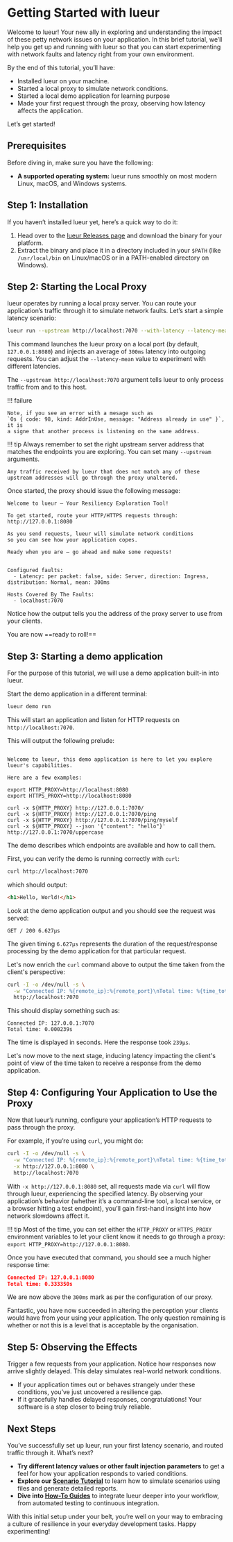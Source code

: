 # Getting Started with lueur

Welcome to lueur! Your new ally in exploring and understanding the impact of
these petty network issues on your application.
In this brief tutorial, we’ll help you get up and running with lueur so that you
can start experimenting with network faults and latency right from your own
environment.

By the end of this tutorial, you’ll have:

- Installed lueur on your machine.
- Started a local proxy to simulate network conditions.
- Started a local demo application for learning purpose
- Made your first request through the proxy, observing how latency affects the
  application.

Let’s get started!

## Prerequisites

Before diving in, make sure you have the following:

- **A supported operating system:** lueur runs smoothly on most modern Linux,
  macOS, and Windows systems.

## Step 1: Installation

If you haven’t installed lueur yet, here’s a quick way to do it:

1. Head over to the [lueur Releases page](https://github.com/lueurdev/lueur/releases)
   and download the binary for your platform.  
2. Extract the binary and place it in a directory included in your `$PATH`
   (like `/usr/local/bin` on Linux/macOS or in a PATH-enabled directory on
   Windows).

## Step 2: Starting the Local Proxy

lueur operates by running a local proxy server. You can route your application’s
traffic through it to simulate network faults. Let’s start a simple latency
scenario:

```bash
lueur run --upstream http://localhost:7070 --with-latency --latency-mean 300
```

This command launches the lueur proxy on a local port
(by default, `127.0.0.1:8080`) and injects an average of `300ms` latency into
outgoing requests. You can adjust the `--latency-mean` value to experiment with
different latencies.

The `--upstream http://localhost:7070` argument tells lueur to only process
traffic from and to this host.

!!! failure

    Note, if you see an error with a mesage such as
    `Os { code: 98, kind: AddrInUse, message: "Address already in use" }`, it is
    a signe that another process is listening on the same address.

!!! tip
    Always remember to set the right upstream server address that matches the
    endpoints you are exploring. You can set many `--upstream` arguments.

    Any traffic received by lueur that does not match any of these
    upstream addresses will go through the proxy unaltered.

Once started, the proxy should issue the following message:

```text
Welcome to lueur — Your Resiliency Exploration Tool!

To get started, route your HTTP/HTTPS requests through:
http://127.0.0.1:8080

As you send requests, lueur will simulate network conditions
so you can see how your application copes.

Ready when you are — go ahead and make some requests!
    

Configured faults:
  - Latency: per packet: false, side: Server, direction: Ingress, distribution: Normal, mean: 300ms

Hosts Covered By The Faults:
  - localhost:7070
```

Notice how the output tells you the address of the proxy server to use from
your clients.

You are now ==ready to roll!==

## Step 3: Starting a demo application

For the purpose of this tutorial, we will use a demo application built-in
into lueur.

Start the demo application in a different terminal:

```bash
lueur demo run
```

This will start an application and listen for HTTP requests on
`http://localhost:7070`.

This will output the following prelude:

```text

Welcome to lueur, this demo application is here to let you explore lueur's capabilities.

Here are a few examples:

export HTTP_PROXY=http://localhost:8080
export HTTPS_PROXY=http://localhost:8080

curl -x ${HTTP_PROXY} http://127.0.0.1:7070/
curl -x ${HTTP_PROXY} http://127.0.0.1:7070/ping
curl -x ${HTTP_PROXY} http://127.0.0.1:7070/ping/myself
curl -x ${HTTP_PROXY} --json '{"content": "hello"}' http://127.0.0.1:7070/uppercase
```

The demo describes which endpoints are available and how to call them.

First, you can verify the demo is running correctly with `curl`:

```bash
curl http://localhost:7070
```

which should output:

```html
<h1>Hello, World!</h1>
```

Look at the demo application output and you should see the request was served:

```
GET / 200 6.627µs
```

The given timing `6.627µs` represents the duration of the request/response
processing by the demo application for that particular request.

Let's now enrich the `curl` command above to output the time taken from the
client's perspective:

```bash hl_lines="2"
curl -I -o /dev/null -s \
  -w "Connected IP: %{remote_ip}:%{remote_port}\nTotal time: %{time_total}s\n" \
  http://localhost:7070
```

This should display something such as:

```text
Connected IP: 127.0.0.1:7070
Total time: 0.000239s
```

The time is displayed in seconds. Here the response took `239µs`.

Let's now move to the next stage, inducing latency impacting the client's
point of view of the time taken to receive a response from the demo application.

## Step 4: Configuring Your Application to Use the Proxy

Now that lueur’s running, configure your application’s HTTP requests to pass
through the proxy.

For example, if you’re using `curl`, you might do:

```bash hl_lines="3"
curl -I -o /dev/null -s \
  -w "Connected IP: %{remote_ip}:%{remote_port}\nTotal time: %{time_total}s\n" \
  -x http://127.0.0.1:8080 \
  http://localhost:7070
```

With `-x http://127.0.0.1:8080` set, all requests made via `curl` will flow
through lueur, experiencing the specified latency. By observing your
application’s behavior (whether it’s a command-line tool, a local service, or
a browser hitting a test endpoint), you’ll gain first-hand insight into how
network slowdowns affect it.

!!! tip
    Most of the time, you can set either the `HTTP_PROXY` or `HTTPS_PROXY`
    environment variables to let your client know it needs to go through
    a proxy: `export HTTP_PROXY=http://127.0.0.1:8080`.

Once you have executed that command, you should see a much higher response
time:

```json
Connected IP: 127.0.0.1:8080
Total time: 0.333350s
```

We are now above the `300ms` mark as per the configuration of our proxy.

Fantastic, you have now succeeded in altering the perception
your clients would have from your using your application. The only question
remaining is whether or not this is a level that is acceptable by the
organisation.

## Step 5: Observing the Effects

Trigger a few requests from your application. Notice how responses now arrive
slightly delayed. This delay simulates real-world network conditions.

- If your application times out or behaves strangely under these conditions,
  you’ve just uncovered a resilience gap.
- If it gracefully handles delayed responses, congratulations! Your software
  is a step closer to being truly reliable.

## Next Steps

You’ve successfully set up lueur, run your first latency scenario, and routed
traffic through it. What’s next?

- **Try different latency values or other fault injection parameters** to get
  a feel for how your application responds to varied conditions.
- **Explore our [Scenario Tutorial](./real-impact-use-case.md)** to learn how to
  simulate scenarios using files and generate detailed reports.
- **Dive into [How-To Guides](../../how-to/)** to integrate lueur deeper into
  your workflow, from automated testing to continuous integration.

With this initial setup under your belt, you’re well on your way to embracing
a culture of resilience in your everyday development tasks. Happy experimenting!
